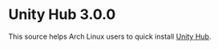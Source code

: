 
# Unity Hub 3.0.0

This source helps Arch Linux users to quick install [Unity Hub](https://unity.com/download).
